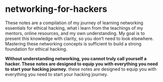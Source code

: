 # networking-for-hackers
These notes are a compilation of my journey of learning networking essentials for ethical hacking, what i learn from the teachings of my mentors, online resources, and my own understanding. My goal is to present this knowledge with clarity, so you don’t need to look elsewhere. Mastering these networking concepts is sufficient to build a strong foundation for ethical hacking. 

**Without understanding networking, you cannot truly call yourself a hacker. These notes are designed to equip you with everything you need to start your hacking journey.**
these notes are designed to equip you with everything you need to start your hacking journey.

